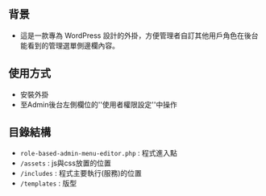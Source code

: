 ## 背景
- 這是一款專為 WordPress 設計的外掛，方便管理者自訂其他用戶角色在後台能看到的管理選單側邊欄內容。

## 使用方式
- 安裝外掛
- 至Admin後台左側欄位的''使用者權限設定''中操作

## 目錄結構
- `role-based-admin-menu-editor.php` : 程式進入點
- `/assets`     : js與css放置的位置
- `/includes`   : 程式主要執行(服務)的位置
- `/templates`  : 版型